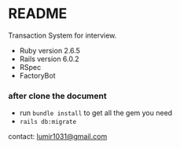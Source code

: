 # README

Transaction System for interview.

* Ruby version 2.6.5
* Rails version 6.0.2
* RSpec
* FactoryBot

### after clone the document
* run `bundle install` to get all the gem you need
* `rails db:migrate`

contact: lumir1031@gmail.com
